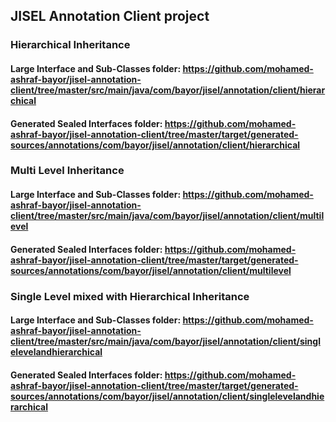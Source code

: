 ## JISEL Annotation Client project

### Hierarchical Inheritance

#### Large Interface and Sub-Classes folder: https://github.com/mohamed-ashraf-bayor/jisel-annotation-client/tree/master/src/main/java/com/bayor/jisel/annotation/client/hierarchical

#### Generated Sealed Interfaces folder: https://github.com/mohamed-ashraf-bayor/jisel-annotation-client/tree/master/target/generated-sources/annotations/com/bayor/jisel/annotation/client/hierarchical

### Multi Level Inheritance

#### Large Interface and Sub-Classes folder: https://github.com/mohamed-ashraf-bayor/jisel-annotation-client/tree/master/src/main/java/com/bayor/jisel/annotation/client/multilevel

#### Generated Sealed Interfaces folder: https://github.com/mohamed-ashraf-bayor/jisel-annotation-client/tree/master/target/generated-sources/annotations/com/bayor/jisel/annotation/client/multilevel

### Single Level mixed with Hierarchical Inheritance

#### Large Interface and Sub-Classes folder: https://github.com/mohamed-ashraf-bayor/jisel-annotation-client/tree/master/src/main/java/com/bayor/jisel/annotation/client/singlelevelandhierarchical

#### Generated Sealed Interfaces folder: https://github.com/mohamed-ashraf-bayor/jisel-annotation-client/tree/master/target/generated-sources/annotations/com/bayor/jisel/annotation/client/singlelevelandhierarchical